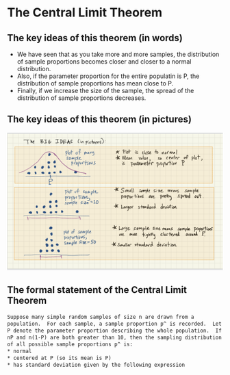 # The Central Limit Theorem

## The key ideas of this theorem (in words)
* We have seen that as you take more and more samples, the distribution of sample proportions becomes closer and closer to a normal distribution.
* Also, if the parameter proportion for the entire populatin is P, the distribution of sample proportions has mean close to P.
* Finally, if we increase the size of the sample, the spread of the distribution of sample proportions decreases.

## The key ideas of this theorem (in pictures)

![Diagram showing sampling distributions as sample size increases](../images/clt_motivation.png)

## The formal statement of the Central Limit Theorem

```
Suppose many simple random samples of size n are drawn from a population.  For each sample, a sample proportion p^ is recorded.  Let P denote the parameter proportion describing the whole population.  If nP and n(1-P) are both greater than 10, then the sampling distribution of all possible sample proportions p^ is:
* normal
* centered at P (so its mean is P)
* has standard deviation given by the following expression
```
